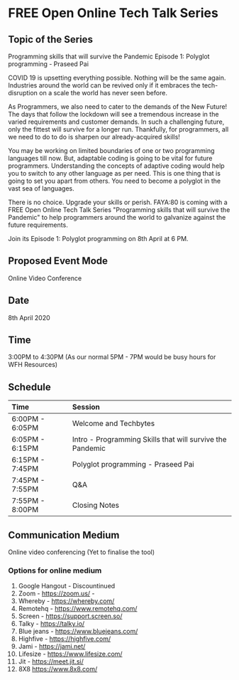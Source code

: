 
#   FREE Open Online Tech Talk Series

## Topic of the Series
Programming skills that will survive the Pandemic
Episode 1: Polyglot programming - Praseed Pai

COVID 19 is upsetting everything possible. Nothing will be the same again. Industries around the world can be revived only if it embraces the tech-disruption on a scale the world has never seen before.

As Programmers, we also need to cater to the demands of the New Future! The days that follow the lockdown will see a tremendous increase in the varied requirements and customer demands. In such a challenging future, only the fittest will survive for a longer run. Thankfully, for programmers, all we need to do to do is sharpen our already-acquired skills!

You may be working on limited boundaries of one or two programming languages till now. But, adaptable coding is going to be vital for future programmers. Understanding the concepts of adaptive coding would help you to switch to any other language as per need. This is one thing that is going to set you apart from others. You need to become a polyglot in the vast sea of languages.

There is no choice. Upgrade your skills or perish.
FAYA:80 is coming with a FREE Open Online Tech Talk Series "Programming skills that will survive the Pandemic" to help programmers around the world to galvanize against the future requirements.

Join its Episode 1: Polyglot programming on 8th April at 6 PM.

## Proposed Event Mode
Online Video Conference

## Date
  8th April 2020  
## Time
  3:00PM to 4:30PM (As our normal 5PM - 7PM would be busy hours for WFH Resources)
  
## Schedule 

| Time                               | Session                                          |
|:-----------------------------------|:----------------------------------               |
| 6:00PM - 6:05PM                    | Welcome and Techbytes                            |
| 6:05PM - 6:15PM                    | Intro - Programming Skills that will survive the Pandemic|
| 6:15PM - 7:45PM                    | Polyglot programming - Praseed Pai               |
| 7:45PM - 7:55PM                    | Q&A                                              | 
| 7:55PM - 8:00PM                    | Closing Notes                    |
  
## Communication Medium
Online video conferencing (Yet to finalise the tool)
### Options for online medium
1. Google Hangout - Discountinued
2. Zoom  - https://zoom.us/         - 
3. Whereby - https://whereby.com/
4. Remotehq - https://www.remotehq.com/
5. Screen - https://support.screen.so/
6. Talky - https://talky.io/
7. Blue jeans - https://www.bluejeans.com/
8. Highfive - https://highfive.com/
9. Jami - https://jami.net/
10. Lifesize - https://www.lifesize.com/
11. Jit - https://meet.jit.si/
12. 8X8 https://www.8x8.com/
 




